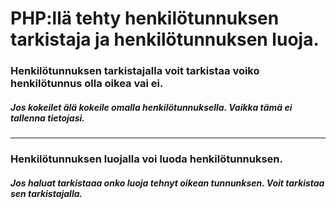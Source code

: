 

# PHP:llä tehty henkilötunnuksen tarkistaja ja henkilötunnuksen luoja. 

### Henkilötunnuksen tarkistajalla voit tarkistaa voiko henkilötunnus olla oikea vai ei.
##### Jos kokeilet älä kokeile omalla henkilötunnuksella. Vaikka tämä ei tallenna tietojasi.
---
### Henkilötunnuksen luojalla voi luoda henkilötunnuksen.
##### Jos haluat tarkistaaa onko luoja tehnyt oikean tunnunksen. Voit tarkistaa sen tarkistajalla.
